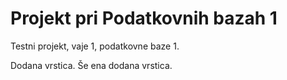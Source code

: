 # Projekt pri Podatkovnih bazah 1

Testni projekt, vaje 1, podatkovne baze 1.

Dodana vrstica.
Še ena dodana vrstica.